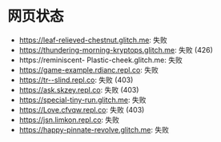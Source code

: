 # 网页状态
- https://leaf-relieved-chestnut.glitch.me: 失败
- https://thundering-morning-kryptops.glitch.me: 失败 (426)
- https://reminiscent- Plastic-cheek.glitch.me: 失败
- https://game-example.rdianc.repl.co: 失败
- https://tr--slind.repl.co: 失败 (403)
- https://ask.skzey.repl.co: 失败 (403)
- https://special-tiny-run.glitch.me: 失败
- https://Love.cfvqw.repl.co: 失败 (403)
- https://jsn.limkon.repl.co: 失败
- https://happy-pinnate-revolve.glitch.me: 失败
